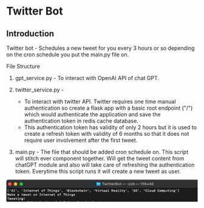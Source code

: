 # Twitter Bot

## Introduction

Twitter bot - Schedules a new tweet for you every 3 hours or so depending on the cron schedule you put the main.py file on.

File Structure

1. gpt_service.py - To interact with OpenAI API of chat GPT.

2. twitter_service.py - 
    - To interact with twitter API. Twitter requires one time manual authentication so create a flask app with a basic root endpoint ("/") which would authenticate the application and save the authentication token in redis cache database.
    - This authentication token has validity of only 2 hours but it is used to create a refresh token with validity of 6 months so that it does not require user involvement after the first tweet.

3. main.py - The file that should be added cron schedule on. This script will stitch ever component together. Will get the tweet content from chatGPT module and also will take care of refreshing the authentication token. Everytime this script runs it will create a new tweet as user.

![Example](static/tweetSS.png)